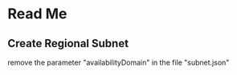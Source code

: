 # Read Me

## Create Regional Subnet
remove the parameter "availabilityDomain" in the file "subnet.json"